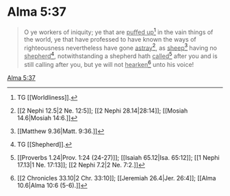 # Alma 5:37

> O ye workers of iniquity; ye that are <u>puffed up</u>[^a] in the vain things of the world, ye that have professed to have known the ways of righteousness nevertheless have gone <u>astray</u>[^b], as <u>sheep</u>[^c] having no <u>shepherd</u>[^d], notwithstanding a shepherd hath <u>called</u>[^e] after you and is still calling after you, but ye will not <u>hearken</u>[^f] unto his voice!

[Alma 5:37](https://www.churchofjesuschrist.org/study/scriptures/bofm/alma/5?lang=eng&id=p37#p37)


[^a]: TG [[Worldliness]].
[^b]: [[2 Nephi 12.5|2 Ne. 12:5]]; [[2 Nephi 28.14|28:14]]; [[Mosiah 14.6|Mosiah 14:6.]]
[^c]: [[Matthew 9.36|Matt. 9:36.]]
[^d]: TG [[Shepherd]].
[^e]: [[Proverbs 1.24|Prov. 1:24 (24-27)]]; [[Isaiah 65.12|Isa. 65:12]]; [[1 Nephi 17.13|1 Ne. 17:13]]; [[2 Nephi 7.2|2 Ne. 7:2.]]
[^f]: [[2 Chronicles 33.10|2 Chr. 33:10]]; [[Jeremiah 26.4|Jer. 26:4]]; [[Alma 10.6|Alma 10:6 (5-6).]]
